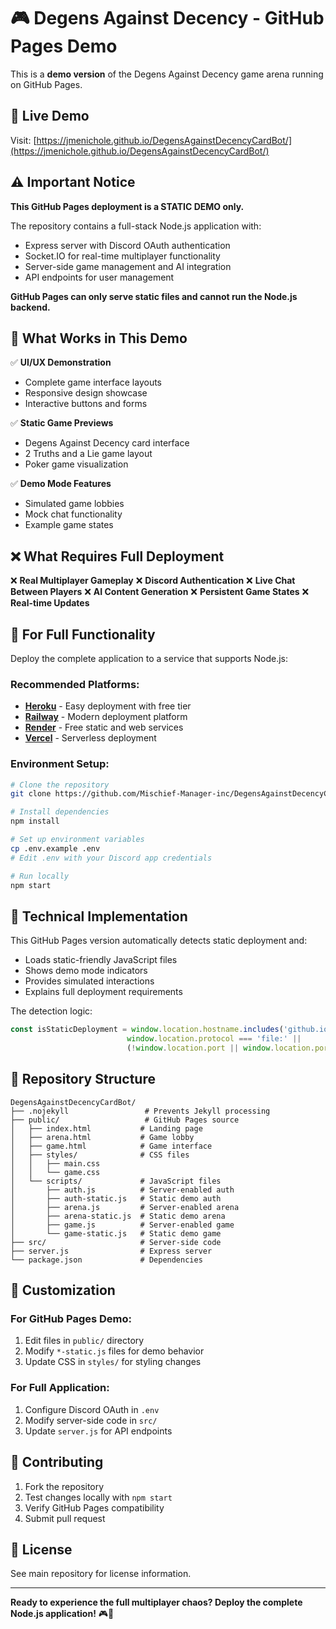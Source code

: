 # 🎮 Degens Against Decency - GitHub Pages Demo

This is a **demo version** of the Degens Against Decency game arena running on GitHub Pages.

## 🔗 Live Demo
Visit: [https://jmenichole.github.io/DegensAgainstDecencyCardBot/](https://jmenichole.github.io/DegensAgainstDecencyCardBot/)

## ⚠️ Important Notice

**This GitHub Pages deployment is a STATIC DEMO only.**

The repository contains a full-stack Node.js application with:
- Express server with Discord OAuth authentication
- Socket.IO for real-time multiplayer functionality  
- Server-side game management and AI integration
- API endpoints for user management

**GitHub Pages can only serve static files and cannot run the Node.js backend.**

## 🎯 What Works in This Demo

✅ **UI/UX Demonstration**
- Complete game interface layouts
- Responsive design showcase
- Interactive buttons and forms

✅ **Static Game Previews**
- Degens Against Decency card interface
- 2 Truths and a Lie game layout
- Poker game visualization

✅ **Demo Mode Features**
- Simulated game lobbies
- Mock chat functionality
- Example game states

## ❌ What Requires Full Deployment

❌ **Real Multiplayer Gameplay**
❌ **Discord Authentication**
❌ **Live Chat Between Players**
❌ **AI Content Generation**
❌ **Persistent Game States**
❌ **Real-time Updates**

## 🚀 For Full Functionality

Deploy the complete application to a service that supports Node.js:

### Recommended Platforms:
- **[Heroku](https://heroku.com)** - Easy deployment with free tier
- **[Railway](https://railway.app)** - Modern deployment platform
- **[Render](https://render.com)** - Free static and web services
- **[Vercel](https://vercel.com)** - Serverless deployment

### Environment Setup:
```bash
# Clone the repository
git clone https://github.com/Mischief-Manager-inc/DegensAgainstDecencyCardBot.git

# Install dependencies
npm install

# Set up environment variables
cp .env.example .env
# Edit .env with your Discord app credentials

# Run locally
npm start
```

## 🔧 Technical Implementation

This GitHub Pages version automatically detects static deployment and:
- Loads static-friendly JavaScript files
- Shows demo mode indicators
- Provides simulated interactions
- Explains full deployment requirements

The detection logic:
```javascript
const isStaticDeployment = window.location.hostname.includes('github.io') || 
                          window.location.protocol === 'file:' ||
                          (!window.location.port || window.location.port === '80' || window.location.port === '443');
```

## 📁 Repository Structure

```
DegensAgainstDecencyCardBot/
├── .nojekyll                 # Prevents Jekyll processing
├── public/                   # GitHub Pages source
│   ├── index.html           # Landing page
│   ├── arena.html           # Game lobby
│   ├── game.html            # Game interface  
│   ├── styles/              # CSS files
│   │   ├── main.css
│   │   └── game.css
│   └── scripts/             # JavaScript files
│       ├── auth.js          # Server-enabled auth
│       ├── auth-static.js   # Static demo auth
│       ├── arena.js         # Server-enabled arena
│       ├── arena-static.js  # Static demo arena
│       ├── game.js          # Server-enabled game
│       └── game-static.js   # Static demo game
├── src/                     # Server-side code
├── server.js                # Express server
└── package.json             # Dependencies
```

## 🎨 Customization

### For GitHub Pages Demo:
1. Edit files in `public/` directory
2. Modify `*-static.js` files for demo behavior
3. Update CSS in `styles/` for styling changes

### For Full Application:
1. Configure Discord OAuth in `.env`
2. Modify server-side code in `src/`
3. Update `server.js` for API endpoints

## 🤝 Contributing

1. Fork the repository
2. Test changes locally with `npm start`
3. Verify GitHub Pages compatibility
4. Submit pull request

## 📝 License

See main repository for license information.

---

**Ready to experience the full multiplayer chaos? Deploy the complete Node.js application!** 🎮🎉